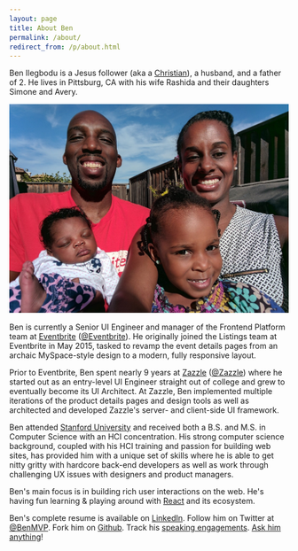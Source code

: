 ```yaml
---
layout: page
title: About Ben
permalink: /about/
redirect_from: /p/about.html
---
```


Ben Ilegbodu is a Jesus follower (aka a [Christian](http://www.aweandreverence.com/gospel/what-is-the-gospel/248)), a husband, and a father of 2. He lives in Pittsburg, CA with his wife Rashida and their daughters Simone and Avery.

![Family after Avery's birth](/img/family-avery-birth.jpg)

Ben is currently a Senior UI Engineer and manager of the Frontend Platform team at [Eventbrite](https://www.eventbrite.com/) ([@Eventbrite](https://twitter.com/eventbrite)). He originally joined the Listings team at Eventbrite in May 2015, tasked to revamp the event details pages from an archaic MySpace-style design to a modern, fully responsive layout.

Prior to Eventbrite, Ben spent nearly 9 years at [Zazzle](http://www.zazzle.com) ([@Zazzle](https://twitter.com/zazzle)) where he started out as an entry-level UI Engineer straight out of college and grew to eventually become its UI Architect. At Zazzle, Ben implemented multiple iterations of the product details pages and design tools as well as architected and developed Zazzle's server- and client-side UI framework.

Ben attended [Stanford University]([@Stanford(http://twitter.com/stanford)]) and received both a B.S. and M.S. in Computer Science with an HCI concentration. His strong computer science background, coupled with his HCI training and passion for building web sites, has provided him with a unique set of skills where he is able to get nitty gritty with hardcore back-end developers as well as work through challenging UX issues with designers and product managers.

Ben's main focus is in building rich user interactions on the web. He's having fun learning & playing around with [React](https://facebook.github.io/react/) and its ecosystem.

Ben's complete resume is available on [LinkedIn](https://www.linkedin.com/in/benmvp). Follow him on Twitter at [@BenMVP](http://twitter.com/benmvp). Fork him on [Github](https://github.com/benmvp). Track his [speaking engagements](/speaking-engagements). [Ask him anything](/ama)!
